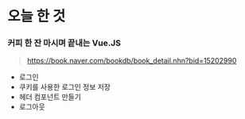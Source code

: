 # 오늘 한 것

### 커피 한 잔 마시며 끝내는 Vue.JS
> https://book.naver.com/bookdb/book_detail.nhn?bid=15202990

- 로그인
- 쿠키를 사용한 로그인 정보 저장
- 헤더 컴포넌트 만들기
- 로그아웃